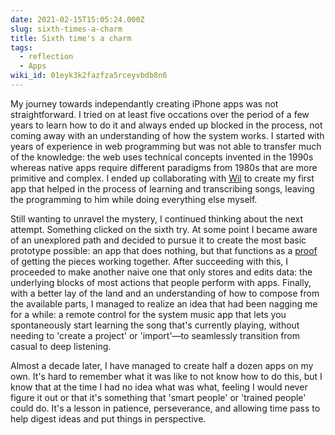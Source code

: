 ```yaml
---
date: 2021-02-15T15:05:24.000Z
slug: sixth-times-a-charm
title: Sixth time's a charm
tags:
  - reflection
  - Apps
wiki_id: 01eyk3k2fazfza5rceyvbdb8n6
---
```

My journey towards independantly creating iPhone apps was not straightforward. I tried on at least five occations over the period of a few years to learn how to do it and always ended up blocked in the process, not coming away with an understanding of how the system works. I started with years of experience in web programming but was not able to transfer much of the knowledge: the web uses technical concepts invented in the 1990s whereas native apps require different paradigms from 1980s that are more primitive and complex. I ended up collaborating with [Wil](http://www.flagpig.com) to create my first app that helped in the process of learning and transcribing songs, leaving the programming to him while doing everything else myself.

Still wanting to unravel the mystery, I continued thinking about the next attempt. Something clicked on the sixth try. At some point I became aware of an unexplored path and decided to pursue it to create the most basic prototype possible: an app that does nothing, but that functions as a [proof](https://rosano.hmm.garden/01eyk25j1enps0xcmq9ntdcrz5) of getting the pieces working together. After succeeding with this, I proceeded to make another naive one that only stores and edits data: the underlying blocks of most actions that people perform with apps. Finally, with a better lay of the land and an understanding of how to compose from the available parts, I managed to realize an idea that had been nagging me for a while: a remote control for the system music app that lets you spontaneously start learning the song that's currently playing, without needing to 'create a project' or 'import'—to seamlessly transition from casual to deep listening.

Almost a decade later, I have managed to create half a dozen apps on my own. It's hard to remember what it was like to not know how to do this, but I know that at the time I had no idea what was what, feeling I would never figure it out or that it's something that 'smart people' or 'trained people' could do. It's a lesson in patience, perseverance, and allowing time pass to help digest ideas and put things in perspective.
